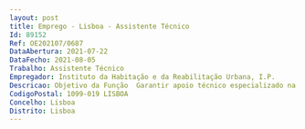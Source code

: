 ```yaml
--- 
layout: post
title: Emprego - Lisboa - Assistente Técnico
Id: 89152
Ref: OE202107/0687
DataAbertura: 2021-07-22
DataFecho: 2021-08-05
Trabalho: Assistente Técnico
Empregador: Instituto da Habitação e da Reabilitação Urbana, I.P.
Descricao: Objetivo da Função  Garantir apoio técnico especializado na formulação depolíticas públicas nas áreas de missão do IHRU, em particular de habitação eação social.Funções constantes no Anexo à Lei n.º 35 2014, de 20 de junho, na sua redaçãoatual, a que se refere o n.º 2 do artigo 88.º da mesma Lei, nos seguintestermos a) Funções de natureza executiva, de aplicação de métodos e processos, combase em diretivas bem definidas e instruções gerais, de grau médio decomplexidade (expediente, arquivo, secretaria, contabilidade, pessoal,aprovisionamento e economato, tendo em vista assegurar o funcionamento dosórgãos incumbidos da prestação de bens e serviços) b) Assegurar a transmissão da comunicação entre os vários órgãos e entre estese os particulares, através do registo, redação, classificação e arquivo deexpediente e outras formas de comunicação, assegurar trabalhos dedigitalização, tratar informação, recolhendo e efetuando apuramentosestatísticos elementares e elaborando mapas, quadros ou utilizando qualqueroutra forma de transmissão eficaz dos dados existentes c) Recolher, examinar, conferir e proceder a escrituração de dados relativos àstransações financeiras e contabilísticas, podendo assegurar a movimentação defundo de maneio.
CodigoPostal: 1099-019 LISBOA
Concelho: Lisboa
Distrito: Lisboa
--- 
```

